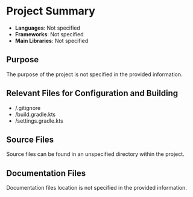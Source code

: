 # Project Summary

- **Languages**: Not specified
- **Frameworks**: Not specified
- **Main Libraries**: Not specified

## Purpose
The purpose of the project is not specified in the provided information.

## Relevant Files for Configuration and Building
- /.gitignore
- /build.gradle.kts
- /settings.gradle.kts

## Source Files
Source files can be found in an unspecified directory within the project.

## Documentation Files
Documentation files location is not specified in the provided information.